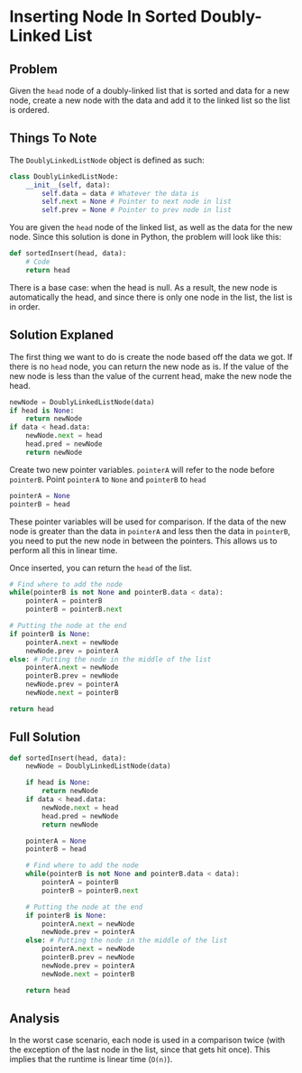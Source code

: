 # Inserting Node In Sorted Doubly-Linked List

## Problem

Given the `head` node of a doubly-linked list that is sorted and data for a new node,
create a new node with the data and add it to the linked list so the list is ordered.

## Things To Note

The `DoublyLinkedListNode` object is defined as such:

```python
class DoublyLinkedListNode:
    __init__(self, data):
        self.data = data # Whatever the data is
        self.next = None # Pointer to next node in list
        self.prev = None # Pointer to prev node in list
```

You are given the `head` node of the linked list, as well as the data for the new node.
Since this solution is done in Python, the problem will look like this:

```python
def sortedInsert(head, data):
    # Code
    return head
```

There is a base case: when the head is null. As a result, the new node is automatically the head,
and since there is only one node in the list, the list is in order.

## Solution Explaned

The first thing we want to do is create the node based off the data we got.
If there is no `head` node, you can return the new node as is.
If the value of the new node is less than the value of the current head, make the new node the head.

```python
newNode = DoublyLinkedListNode(data)
if head is None:
    return newNode
if data < head.data:
    newNode.next = head
    head.pred = newNode
    return newNode
```

Create two new pointer variables. `pointerA` will refer to the node before `pointerB`.
Point `pointerA` to `None` and `pointerB` to `head`

```python
pointerA = None
pointerB = head
```

These pointer variables will be used for comparison. If the data of the new node is greater than
the data in `pointerA` and less then the data in `pointerB`, you need to put the new node in between
the pointers. This allows us to perform all this in linear time.

Once inserted, you can return the `head` of the list.

```python
# Find where to add the node
while(pointerB is not None and pointerB.data < data):
    pointerA = pointerB
    pointerB = pointerB.next

# Putting the node at the end
if pointerB is None:
    pointerA.next = newNode
    newNode.prev = pointerA
else: # Putting the node in the middle of the list
    pointerA.next = newNode
    pointerB.prev = newNode
    newNode.prev = pointerA
    newNode.next = pointerB

return head
```

## Full Solution

```python
def sortedInsert(head, data):
    newNode = DoublyLinkedListNode(data)

    if head is None:
        return newNode
    if data < head.data:
        newNode.next = head
        head.pred = newNode
        return newNode

    pointerA = None
    pointerB = head

    # Find where to add the node
    while(pointerB is not None and pointerB.data < data):
        pointerA = pointerB
        pointerB = pointerB.next

    # Putting the node at the end
    if pointerB is None:
        pointerA.next = newNode
        newNode.prev = pointerA
    else: # Putting the node in the middle of the list
        pointerA.next = newNode
        pointerB.prev = newNode
        newNode.prev = pointerA
        newNode.next = pointerB

    return head
```

## Analysis

In the worst case scenario, each node is used in a comparison twice (with the exception of the last node in the list, since that gets hit once).
This implies that the runtime is linear time (`O(n)`).
